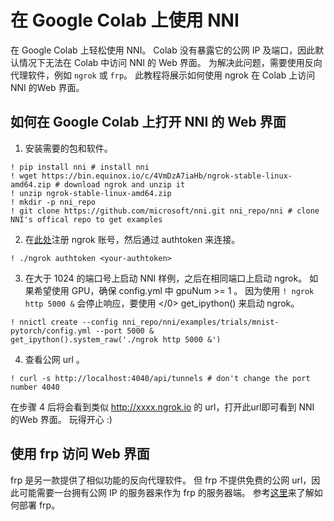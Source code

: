 
# 在 Google Colab 上使用 NNI
在 Google Colab 上轻松使用 NNI。 Colab 没有暴露它的公网 IP 及端口，因此默认情况下无法在 Colab 中访问 NNI 的 Web 界面。 为解决此问题，需要使用反向代理软件，例如 `ngrok` 或 `frp`。 此教程将展示如何使用 ngrok 在 Colab 上访问 NNI 的Web 界面。

## 如何在 Google Colab 上打开 NNI 的 Web 界面

1. 安装需要的包和软件。


```
! pip install nni # install nni
! wget https://bin.equinox.io/c/4VmDzA7iaHb/ngrok-stable-linux-amd64.zip # download ngrok and unzip it
! unzip ngrok-stable-linux-amd64.zip
! mkdir -p nni_repo
! git clone https://github.com/microsoft/nni.git nni_repo/nni # clone NNI's offical repo to get examples
```

2. 在[此处](https://ngrok.com/)注册 ngrok 账号，然后通过 authtoken 来连接。


```
! ./ngrok authtoken <your-authtoken>
```

3. 在大于 1024 的端口号上启动 NNI 样例，之后在相同端口上启动 ngrok。 如果希望使用 GPU，确保 config.yml 中 gpuNum >= 1 。 因为使用 `! ngrok http 5000 &` 会停止响应，要使用 </0> get_ipython()</code> 来启动 ngrok。


```
! nnictl create --config nni_repo/nni/examples/trials/mnist-pytorch/config.yml --port 5000 &
get_ipython().system_raw('./ngrok http 5000 &')
```

4. 查看公网 url 。


```
! curl -s http://localhost:4040/api/tunnels # don't change the port number 4040
```

在步骤 4 后将会看到类似 http://xxxx.ngrok.io 的 url，打开此url即可看到 NNI 的Web 界面。 玩得开心 :)

## 使用 frp 访问 Web 界面

frp 是另一款提供了相似功能的反向代理软件。 但 frp 不提供免费的公网 url，因此可能需要一台拥有公网 IP 的服务器来作为 frp 的服务器端。 参考[这里](https://github.com/fatedier/frp)来了解如何部署 frp。
